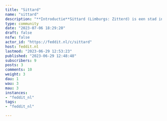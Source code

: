 ```yaml
---
title: "Sittard" 
name: "sittard"
description: "**Introductie**Sittard (Limburgs: Zitterd) is een stad in Nederlands-Limburg, in het overgangsgebied tussen Midden-Limburg en het Zuid-Limburgse heuvelland. Het is een van de oudste plaatsen in Nederland en de op een na oudste stad (een plaats die ooit stadsrechten had) van Limburg, na Maastricht.Sittard vormt sinds 2001 tezamen met het zuidwestelijk aangrenzende, in de voormalige Westelijke Mijnstreek gelegen gemeente Geleen en de gemeente Born, de gemeente Sittard-Geleen. Door deze fusie is de gemeente Sittard-Geleen qua inwonertal (ongeveer 92.177) de derde van de provincie geworden.**Regels**- Lief zijn- Geen spam"
type: community
date: "2023-07-06 18:29:20"
draft: false
nsfw: false
actor_id: "https://feddit.nl/c/sittard"
host: feddit.nl
lastmod: "2023-06-29 12:53:23"
published: "2023-06-29 12:48:48"
subscribers: 9
posts: 3
comments: 10
weight: 3
dau: 1
wau: 3
mau: 3
instances:
- "feddit_nl"
tags: 
- "feddit_nl"

---
```

